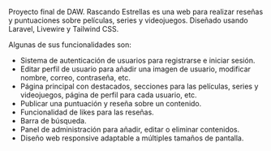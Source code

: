 Proyecto final de DAW. Rascando Estrellas es una web para realizar reseñas y puntuaciones sobre películas, series y videojuegos. Diseñado usando Laravel, Livewire y Tailwind CSS. 

Algunas de sus funcionalidades son:

- Sistema de autenticación de usuarios para registrarse e iniciar sesión.
- Editar perfil de usuario para añadir una imagen de usuario, modificar nombre, correo, contraseña, etc.
- Página principal con destacados, secciones para las películas, series y videojuegos, página de perfil para cada usuario, etc.
- Publicar una puntuación y reseña sobre un contenido.
- Funcionalidad de likes para las reseñas.
- Barra de búsqueda.
- Panel de administración para añadir, editar o eliminar contenidos.
- Diseño web responsive adaptable a múltiples tamaños de pantalla.
